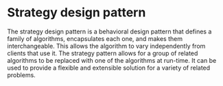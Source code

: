 # Strategy design pattern

The strategy design pattern is a behavioral design pattern that defines a family of algorithms,
encapsulates each one, and makes them interchangeable. 
This allows the algorithm to vary independently from clients that use it. The strategy pattern 
allows for a group of related algorithms to be replaced with one of the algorithms at run-time. 
It can be used to provide a flexible and extensible solution for a variety of related problems.

